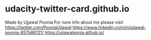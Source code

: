 # udacity-twitter-card.github.io
Made by Ujjawal Poonia 
For nore info about me please visit 
https://twitter.com/PooniaUjjawal
https://www.linkedin.com/in/ujjawal-poonia-857b86121/
https://ujjawalponia.github.io/
